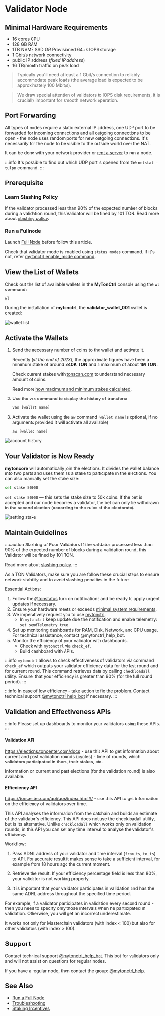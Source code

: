 # Validator Node


## Minimal Hardware Requirements

- 16 cores CPU
- 128 GB RAM
- 1TB NVME SSD _OR_ Provisioned 64+k IOPS storage
- 1 Gbit/s network connectivity
- public IP address (_fixed IP address_)
- 16 TB/month traffic on peak load

> Typically you'll need at least a 1 Gbit/s connection to reliably accommodate peak loads (the average load is expected to be approximately 100 Mbit/s).

> We draw special attention of validators to IOPS disk requirements, it is crucially important for smooth network operation.

## Port Forwarding

All types of nodes require a static external IP address, one UDP port to be forwarded for incoming connections and all outgoing connections to be open - the node uses random ports for new outgoing connections. It's necessarily for the node to be visible to the outside world over the NAT.

It can be done with your network provider or [rent a server](/participate/run-nodes/full-node#recommended-providers) to run a node.

:::info
It's possible to find out which UDP port is opened from the `netstat -tulpn` command.
:::


## Prerequisite

### Learn Slashing Policy

If the validator processed less than 90% of the expected number of blocks during a validation round, this Validator will be fined by 101 TON.
Read more about [slashing policy](/participate/network-maintenance/staking-incentives#decentralized-system-of-penalties).


### Run a Fullnode
Launch [Full Node](/participate/run-nodes/full-node) before follow this article.



Check that validator mode is enabled using `status_modes` command. If it's not, refer [mytonctrl enable_mode command](/participate/run-nodes/mytonctrl#enable_mode).

## View the List of Wallets

Check out the list of available wallets in the **MyTonCtrl** console using the `wl` command:

```sh
wl
```

During the installation of **mytonctrl**, the **validator_wallet_001** wallet is created:

![wallet list](/img/docs/nodes-validator/manual-ubuntu_mytonctrl-wl_ru.png)


## Activate the Wallets

1. Send the necessary number of coins to the wallet and activate it.

   Recently (_at the end of 2023_), the approximate figures have been a minimum stake of around __340K TON__ and a maximum of about __1M TON__.

   Check current stakes with [tonscan.com](https://tonscan.com/validation) to understand necessary amount of coins.

   Read more [how maximum and minimum stakes calculated](/participate/network-maintenance/staking-incentives#values-of-stakes-max-effective-stake).

2. Use the `vas` command to display the history of transfers:

    ```sh
    vas [wallet name]
    ```

3. Activate the wallet using the `aw` command (`wallet name` is optional, if no arguments provided it will activate all available)

    ```sh
    aw [wallet name]
    ```

![account history](/img/docs/nodes-validator/manual-ubuntu_mytonctrl-vas-aw_ru.png)

## Your Validator is Now Ready

**mytoncore** will automatically join the elections. It divides the wallet balance into two parts and uses them as a stake to participate in the elections. You can also manually set the stake size:

```sh
set stake 50000
```

`set stake 50000` — this sets the stake size to 50k coins. If the bet is accepted and our node becomes a validator, the bet can only be withdrawn in the second election (according to the rules of the electorate).

![setting stake](/img/docs/nodes-validator/manual-ubuntu_mytonctrl-set_ru.png)

## Maintain Guidelines

:::caution Slashing of Poor Validators
If the validator processed less than 90% of the expected number of blocks during a validation round, this Validator will be fined by 101 TON.

Read more about [slashing policy](/participate/network-maintenance/staking-incentives#decentralized-system-of-penalties).
:::


As a TON Validators, make sure you are follow these crucial steps to ensure network stability and to avoid slashing penalties in the future.

Essential Actions:

1. Follow the [@tonstatus](https://t.me/tonstatus) turn on notifications and be ready to apply urgent updates if necessary.
2. Ensure your hardware meets or exceeds [minimal system requirements](/participate/run-nodes/become-validator#minimal-hardware-requirements).
3. We imperatively request you to use [mytonctrl](https://github.com/ton-blockchain/mytonctrl).
   - In `mytonctrl` keep update due the notification and enable telemetry: `set sendTelemetry true`
4. Set up monitoring dashboards for RAM, Disk, Network, and CPU usage. For technical assistance, contact @mytonctrl_help_bot.
5. Monitor the efficiency of your validator with dashboards. 
   - Check with `mytonctrl` via `check_ef`.
   - [Build dashboard with APIs](/participate/run-nodes/become-validator#validation-and-effectiveness-apis).

:::info
`mytonctrl` allows to check effectiveness of validators via command `check_ef` which outputs your validator efficiency data for the last round and for current round.
This command retrieves data by calling `checkloadall` utility.
Ensure, that your efficiency is greater than 90% (for the full round period).
:::

:::info
In case of low efficiency - take action to fix the problem. Contact technical support [@mytonctrl_help_bot](https://t.me/mytonctrl_help_bot) if necessary.
:::


## Validation and Effectiveness APIs

:::info
Please set up dashboards to monitor your validators using these APIs.
:::

#### Validation API
https://elections.toncenter.com/docs - use this API to get information about current and past validation rounds (cycles) - time of rounds, which validators participated in them, their stakes, etc.

Information on current and past elections (for the validation round) is also available.

#### Effieciency API

https://toncenter.com/api/qos/index.html#/ - use this API to get information on the efficiency of validators over time.

This API analyses the information from the catchain and builds an estimate of the validator's efficiency. This API does not use the checkloadall utility, but is its alternative.
Unlike `checkloadall` which works only on validation rounds, in this API you can set any time interval to analyse the validator's efficiency.

Workflow:

1. Pass ADNL address of your validator and time interval (`from_ts`, `to_ts`) to API. For accurate result it makes sense to take a sufficient interval, for example from  18 hours ago the current moment.

2. Retrieve the result. If your efficiency percentage field is less than 80%, your validator is not working properly.

3. It is important that your validator participates in validation and has the same ADNL address throughout the specified time period.

For example, if a validator participates in validation every second round - then you need to specify only those intervals when he participated in validation. Otherwise, you will get an incorrect underestimate.

It works not only for Masterchain validators (with index < 100) but also for other validators (with index > 100).




## Support 

Contact technical support [@mytonctrl_help_bot](https://t.me/mytonctrl_help_bot). This bot for validators only and will not assist on questions for regular nodes. 

If you have a regular node, then contact the group: [@mytonctrl_help](https://t.me/mytonctrl_help).


## See Also

* [Run a Full Node](/participate/run-nodes/full-node)
* [Troubleshooting](/participate/run-nodes/nodes-troubleshooting)
* [Staking Incentives](/participate/network-maintenance/staking-incentives)

